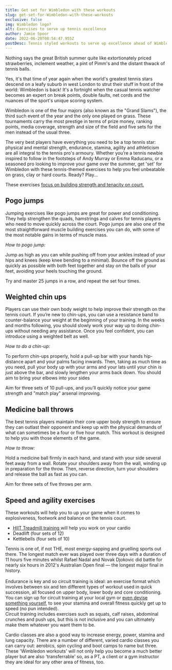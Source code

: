 ```yaml
---
title: Get set for Wimbledon with these workouts
slug: get-set-for-Wimbledon-with-these-workouts
exclusive: false
img: Wimbledon logo?
alt: Exercises to serve up tennis excellence
author: Jamie Spoor
date: 2022-06-20T08:54:47.955Z
postDesc: Tennis styled workouts to serve up excellence ahead of Wimbledon
---
```

Nothing says the great British summer quite like extortionately priced strawberries, inclement weather, a pint of Pimm's and the distant thwack of tennis balls. 

Yes, it's that time of year again when the world's greatest tennis stars descend on a leafy suburb in west London to strut their stuff in front of the world: Wimbledon is back! It's a fortnight when the casual tennis watcher becomes an expert on break points, double faults, net cords and the nuances of the sport's unique scoring system. 

Wimbledon is one of the four majors (also known as the "Grand Slams"), the third such event of the year and the only one played on grass. These tournaments carry the most prestige in terms of prize money, ranking points, media coverage, strength and size of the field and five sets for the men instead of the usual three. 

The very best players have everything you need to be a top tennis star: physical and mental strength, endurance, stamina, agility and athleticism are all integral to the tennis pro's armoury.                                                               Whether you’re a tennis newbie inspired to follow in the footsteps of Andy Murray or Emma Raducanu, or a seasoned pro looking to improve your game over the summer, get 'set' for Wimbledon with these tennis-themed exercises to help you feel unbeatable on grass, clay or hard courts. Ready? Play...

These exercises [focus on building strength and tenacity on court.](https://traininblocks.com/blog/concurrent-training/)

## **Pogo jumps**

Jumping exercises like pogo jumps are great for power and conditioning. They help strengthen the quads, hamstrings and calves for tennis players who need to move quickly across the court. Pogo jumps are also one of the most straightforward muscle building exercises you can do, with some of the most notable gains in terms of muscle mass.  

*How to pogo jump:*

Jump as high as you can while pushing off from your ankles instead of your hips and knees (keep knee bending to a minimal). Bounce off the ground as quickly as possible with both feet together and stay on the balls of your feet, avoiding your heels touching the ground.  

Try and master 25 jumps in a row, and repeat the set four times.

## **Weighted chin ups**

Players can use their own body weight to help improve their strength on the tennis court. If you’re new to chin-ups, you can use a resistance band to counter-balance your weight at the beginning of your training. In the weeks and months following, you should slowly work your way up to doing chin-ups without needing any assistance. Once you feel confident, you can introduce using a weighted belt as well.

*How to do a chin-up:*

To perform chin-ups properly, hold a pull-up bar with your hands hip-distance apart and your palms facing inwards. Then, taking as much time as you need, pull your body up with your arms and your lats until your chin is just above the bar, and slowly lengthen your arms back down. You should aim to bring your elbows into your sides

Aim for three sets of 10 pull-ups, and you’ll quickly notice your game strength and "match play" arsenal improving.

## Medicine ball throws

The best tennis players maintain their core upper body strength to ensure they can outlast their opponent and keep up with the physical demands of what can sometimes be a four or five hour match. This workout is designed to help you with those elements of the game. 


*How to throw:*

Hold a medicine ball firmly in each hand, and stand with your side several feet away from a wall. Rotate your shoulders away from the wall, winding up in preparation for the throw. Then, reverse direction, turn your shoulders and release the ball as fast as you can.

Aim for three sets of five throws per arm.

## Speed and agility exercises

These workouts will help you to up your game when it comes to explosiveness, footwork and balance on the tennis court. 

* [HIIT Treadmill training ](https://www.coachmag.co.uk/cardio-workouts/6419/how-to-get-hiit-workouts-right-because-they-re-easy-to-get-wrong)will help you work on your cardio 
* Deadlift (four sets of 12)
* Kettlebells (four sets of 10)

Tennis is one of, if not THE, most energy-sapping and gruelling sports out there. The longest match ever was played over three days with a duration of 11 hours five minutes whilst Rafael Nadal and Novak Djokovic did battle for nearly six hours in 2012's Australian Open final — the longest major final in history. \
\
Endurance is key and so circuit training is ideal: an exercise format which involves between six and ten different types of workout used in quick succession, all focused on upper body, lower body and core conditioning. \
You can sign up for circuit training at your local gym or [even devise something yourself](https://traininblocks.com/blog/building-your-own-training-programme/), to see your stamina and overall fitness quickly get up to speed (no pun intended). \
Circuit training includes exercises such as squats, calf raises, abdominal crunches and push ups, but this is not inclusive and you can ultimately make them whatever you want them to be. 

Cardio classes are also a good way to increase energy, power, stamina and lung capacity. There are a number of different, varied cardio classes you can carry out: aerobics, spin cycling and boot camps to name but three. \
These 'Wimbledon workouts' will not only help you become a much better player but are also 'transferrable' so, as a PT, a client or a gym instructor they are ideal for any other area of fitness, too.
